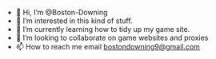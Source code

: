 - 👋 Hi, I’m @Boston-Downing
- 👀 I’m interested in this kind of stuff.
- 🌱 I’m currently learning how to tidy up my game site.
- 💞️ I’m looking to collaborate on game websites and proxies
- 📫 How to reach me email bostondowning9@gmail.com

<!---
Boston-Downing/Boston-Downing is a ✨ special ✨ repository because its `README.md` (this file) appears on your GitHub profile.
You can click the Preview link to take a look at your changes.
--->

